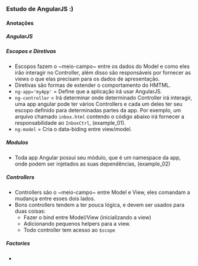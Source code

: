 ### Estudo de AngularJS :)

#### Anotações

##### AngularJS

##### Escopos e Diretivas

- Escopos fazem o ~meio-campo~ entre os dados do Model e como eles irão interagir no Controller, além disso são responsáveis por fornecer as views o que elas precisam
para os dados de apresentação.
- Diretivas são formas de extender o comportamento do HMTML.
- `ng-app='myApp'` = Define que a aplicação irá usar AngularJS.
- `ng-controller` = Irá determinar onde determinado Controller irá interagir, uma app angular pode ter vários Controllers e cada um deles ter seu escopo definido
 para determinadas partes da app. Por exemplo, um arquivo chamado `inbox.html` contendo o código abaixo irá fornecer a responsabilidade ao `InboxCtrl`, (example_01).
- `ng-model` = Cria o data-biding entre view/model.

##### Modulos

- Toda app Angular possui seu módulo, que é um namespace da app, onde podem ser injetados as suas dependências, (example_02)

##### Controllers

- Controllers são o ~meio-campo~ entre Model e View, eles comandam a mudança entre esses dois lados.
- Bons controllers tendem a ter pouca lógica,  e devem ser usados para duas coisas:
  - Fazer o bind entre Model/View (inicializando a view)
  - Adicionando pequenos helpers para a view.
  - Todo controller tem acesso ao `$scope`

##### Factories

-
